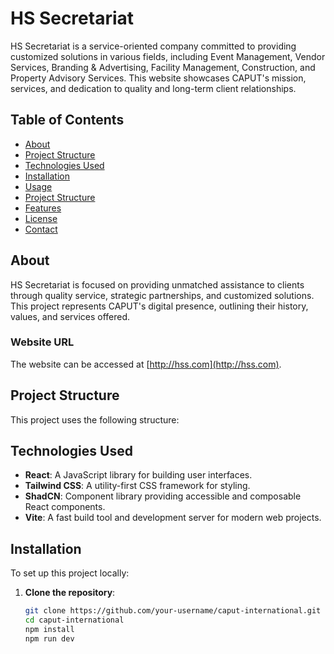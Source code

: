 # HS Secretariat

HS Secretariat is a service-oriented company committed to providing customized solutions in various fields, including Event Management, Vendor Services, Branding & Advertising, Facility Management, Construction, and Property Advisory Services. This website showcases CAPUT's mission, services, and dedication to quality and long-term client relationships.

## Table of Contents

- [About](#about)
- [Project Structure](#project-structure)
- [Technologies Used](#technologies-used)
- [Installation](#installation)
- [Usage](#usage)
- [Project Structure](#project-structure)
- [Features](#features)
- [License](#license)
- [Contact](#contact)

## About

HS Secretariat is focused on providing unmatched assistance to clients through quality service, strategic partnerships, and customized solutions. This project represents CAPUT's digital presence, outlining their history, values, and services offered.

### Website URL

The website can be accessed at [http://hss.com](http://hss.com).

## Project Structure

This project uses the following structure:

## Technologies Used

- **React**: A JavaScript library for building user interfaces.
- **Tailwind CSS**: A utility-first CSS framework for styling.
- **ShadCN**: Component library providing accessible and composable React components.
- **Vite**: A fast build tool and development server for modern web projects.

## Installation

To set up this project locally:

1. **Clone the repository**:

   ```bash
   git clone https://github.com/your-username/caput-international.git
   cd caput-international
   npm install
   npm run dev
   ```
